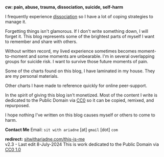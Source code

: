 ﻿**cw: pain, abuse, trauma, dissociation, suicide, self-harm**

I frequently experience [dissociation](https://www.isst-d.org/resources/dissociation-faqs/) so I have a lot of coping strategies to manage it. 

Forgetting things isn't glamorous. If I don't write something down, I will forget it. This blog represents some of the brightest parts of myself I want to remember and share with others.

Without written record, my lived experience sometimes becomes moment-to-moment and some moments are unbearable. I'm in several overlapping groups for suicide risk. I want to survive those future moments of pain. 

Some of the charts found on this blog, I have laminated in my house. They are my personal materials.

Other charts I have made to reference quickly for online peer-support.

In the spirit of giving this blog isn't monetized. Most of the content I write is dedicated to the Public Domain via [CC0](https://creativecommons.org/licenses/by/4.0/) so it can be copied, remixed, and repurposed.

I hope nothing I've written on this blog causes myself or others to come to harm.

**Contact Me**
Email: `sit with ariadne` [at] `gmail` [dot] `com`

**redirect:**  [sitwithariadne.com/this-is-me](http://sitwithariadne.com/this-is-me)  
v2.3 - Last edit 8-July-2024
This is work dedicated to the Public Domain via [CC0 1.0](https://creativecommons.org/publicdomain/zero/1.0/)


